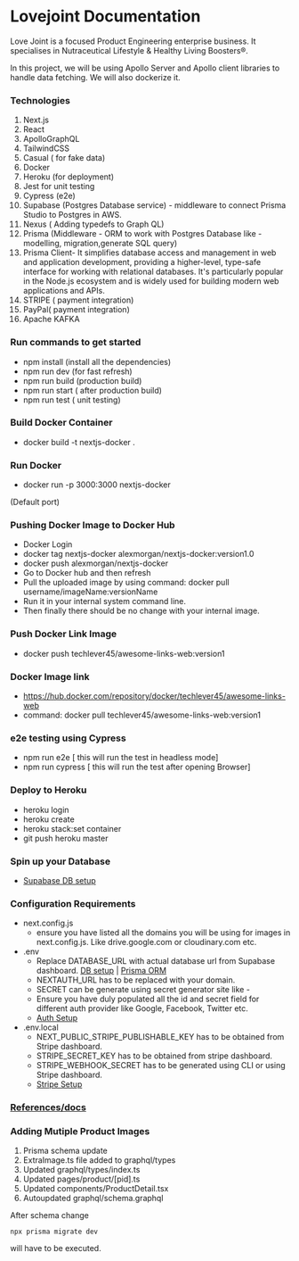 # Lovejoint Documentation

Love Joint is a  focused  Product Engineering enterprise business. It specialises in Nutraceutical  Lifestyle & Healthy Living Boosters®.

In this project, we will be using Apollo Server and Apollo client libraries to handle data fetching. We will also dockerize it. 

### Technologies

1. Next.js
2. React 
3. ApolloGraphQL 
4. TailwindCSS
5. Casual ( for fake data)
6. Docker
7. Heroku (for deployment) 
8. Jest for unit testing
9. Cypress (e2e)
10. Supabase (Postgres Database service) - middleware to connect Prisma Studio to Postgres in AWS.
11. Nexus ( Adding typedefs to Graph QL)
12. Prisma (Middleware -  ORM to work with Postgres Database like - modelling, migration,generate SQL query)
13. Prisma Client- It simplifies database access and management in web and application development, providing a higher-level, type-safe interface for working with
relational databases. It's particularly popular in the Node.js ecosystem and is widely used for building modern web applications and APIs.
14. STRIPE ( payment integration)
15. PayPal( payment integration)
16. Apache KAFKA

### Run commands to get started

- npm install (install all the dependencies)
- npm run dev (for fast refresh)
- npm run build (production build)
- npm run start ( after production build)
- npm run test ( unit testing)

### Build Docker Container

- docker build -t nextjs-docker .

### Run Docker

- docker run -p 3000:3000 nextjs-docker

(Default port)

### Pushing Docker Image to Docker Hub

- Docker Login
- docker tag nextjs-docker alexmorgan/nextjs-docker:version1.0
- docker push alexmorgan/nextjs-docker
- Go to Docker hub and then refresh
- Pull the uploaded image by using command: docker pull username/imageName:versionName
- Run it in your internal system command line.
- Then finally there should be no change with your internal image.

### Push Docker Link Image

- docker push techlever45/awesome-links-web:version1

### Docker Image link

- https://hub.docker.com/repository/docker/techlever45/awesome-links-web
- command: docker pull techlever45/awesome-links-web:version1

### e2e testing using Cypress

- npm run e2e [ this will run the test in headless mode]
- npm run cypress [ this will run the test after opening Browser]

### Deploy to Heroku

- heroku login
- heroku create
- heroku stack:set container
- git push heroku master

### Spin up your Database

- [Supabase DB setup](docs/databaseSetup.md)

### Configuration Requirements

- next.config.js
  - ensure you have listed all the domains you will be using for images in next.config.js. Like drive.google.com or cloudinary.com etc.
- .env
  - Replace DATABASE_URL with actual database url from Supabase dashboard. [DB setup](docs/databaseSetup.md) | [Prisma ORM](docs/workingWithPrisma.md)
  - NEXTAUTH_URL has to be replaced with your domain.
  - SECRET can be generate using secret generator site like -
  - Ensure you have duly populated all the id and secret field for different auth provider like Google, Facebook, Twitter etc.
  - [ Auth Setup](docs/authProviders.md)
- .env.local
  - NEXT_PUBLIC_STRIPE_PUBLISHABLE_KEY has to be obtained from Stripe dashboard.
  - STRIPE_SECRET_KEY has to be obtained from stripe dashboard.
  - STRIPE_WEBHOOK_SECRET has to be generated using CLI or using Stripe dashboard.
  - [Stripe Setup](docs/stripeSetup.md)

### [References/docs](docs/allReferences.md)

### Adding Mutiple Product Images
1. Prisma schema update
2. ExtraImage.ts file added to graphql/types
3. Updated graphql/types/index.ts
4. Updated pages/product/[pid].ts
5. Updated components/ProductDetail.tsx
6. Autoupdated graphql/schema.graphql

After schema change 

```
npx prisma migrate dev

```
will have to be executed.
